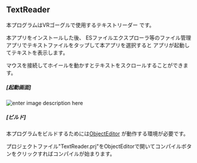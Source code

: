 ## TextReader
  
本プログラムはVRゴーグルで使用するテキストリーダー です。
  
本アプリをインストールした後、
ESファイルエクスプローラ等のファイル管理アプリでテキストファイルをタップして本アプリを選択すると
アプリが起動してテキストを表示します。
 
 マウスを接続してホイールを動かすとテキストをスクロールすることができます。
   
##### [起動画面]
  
  ![enter image description here](https://imgur.com/nMGWfaA.jpg)
##### [ビルド]
  
本プログラムをビルドするためには[ObjectEditor](https://github.com/kousoz80/ObjectEditor) が動作する環境が必要です。
  
  プロジェクトファイル"TextReader.prj"をObjectEditorで開いてコンパイルボタンをクリックすればコンパイルが始まります。
  


